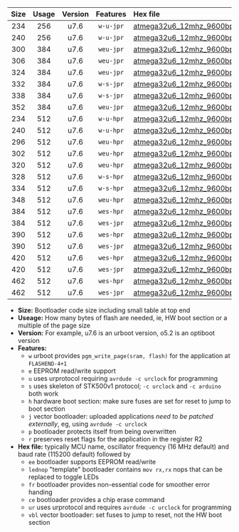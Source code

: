 |Size|Usage|Version|Features|Hex file|
|:-:|:-:|:-:|:-:|:--|
|234|256|u7.6|`w-u-jpr`|[atmega32u6_12mhz_9600bps_ur_vbl.hex](https://raw.githubusercontent.com/stefanrueger/urboot/main//atmega32u6_12mhz_9600bps_ur_vbl.hex)|
|240|256|u7.6|`w-u-jpr`|[atmega32u6_12mhz_9600bps_lednop_ur_vbl.hex](https://raw.githubusercontent.com/stefanrueger/urboot/main//atmega32u6_12mhz_9600bps_lednop_ur_vbl.hex)|
|300|384|u7.6|`weu-jpr`|[atmega32u6_12mhz_9600bps_ee_ur_vbl.hex](https://raw.githubusercontent.com/stefanrueger/urboot/main//atmega32u6_12mhz_9600bps_ee_ur_vbl.hex)|
|306|384|u7.6|`weu-jpr`|[atmega32u6_12mhz_9600bps_ee_lednop_ur_vbl.hex](https://raw.githubusercontent.com/stefanrueger/urboot/main//atmega32u6_12mhz_9600bps_ee_lednop_ur_vbl.hex)|
|324|384|u7.6|`weu-jpr`|[atmega32u6_12mhz_9600bps_ee_lednop_fr_ur_vbl.hex](https://raw.githubusercontent.com/stefanrueger/urboot/main//atmega32u6_12mhz_9600bps_ee_lednop_fr_ur_vbl.hex)|
|332|384|u7.6|`w-s-jpr`|[atmega32u6_12mhz_9600bps_vbl.hex](https://raw.githubusercontent.com/stefanrueger/urboot/main//atmega32u6_12mhz_9600bps_vbl.hex)|
|338|384|u7.6|`w-s-jpr`|[atmega32u6_12mhz_9600bps_lednop_vbl.hex](https://raw.githubusercontent.com/stefanrueger/urboot/main//atmega32u6_12mhz_9600bps_lednop_vbl.hex)|
|352|384|u7.6|`weu-jpr`|[atmega32u6_12mhz_9600bps_ee_lednop_fr_ce_ur_vbl.hex](https://raw.githubusercontent.com/stefanrueger/urboot/main//atmega32u6_12mhz_9600bps_ee_lednop_fr_ce_ur_vbl.hex)|
|234|512|u7.6|`w-u-hpr`|[atmega32u6_12mhz_9600bps_ur.hex](https://raw.githubusercontent.com/stefanrueger/urboot/main//atmega32u6_12mhz_9600bps_ur.hex)|
|240|512|u7.6|`w-u-hpr`|[atmega32u6_12mhz_9600bps_lednop_ur.hex](https://raw.githubusercontent.com/stefanrueger/urboot/main//atmega32u6_12mhz_9600bps_lednop_ur.hex)|
|296|512|u7.6|`weu-hpr`|[atmega32u6_12mhz_9600bps_ee_ur.hex](https://raw.githubusercontent.com/stefanrueger/urboot/main//atmega32u6_12mhz_9600bps_ee_ur.hex)|
|302|512|u7.6|`weu-hpr`|[atmega32u6_12mhz_9600bps_ee_lednop_ur.hex](https://raw.githubusercontent.com/stefanrueger/urboot/main//atmega32u6_12mhz_9600bps_ee_lednop_ur.hex)|
|320|512|u7.6|`weu-hpr`|[atmega32u6_12mhz_9600bps_ee_lednop_fr_ur.hex](https://raw.githubusercontent.com/stefanrueger/urboot/main//atmega32u6_12mhz_9600bps_ee_lednop_fr_ur.hex)|
|328|512|u7.6|`w-s-hpr`|[atmega32u6_12mhz_9600bps.hex](https://raw.githubusercontent.com/stefanrueger/urboot/main//atmega32u6_12mhz_9600bps.hex)|
|334|512|u7.6|`w-s-hpr`|[atmega32u6_12mhz_9600bps_lednop.hex](https://raw.githubusercontent.com/stefanrueger/urboot/main//atmega32u6_12mhz_9600bps_lednop.hex)|
|348|512|u7.6|`weu-hpr`|[atmega32u6_12mhz_9600bps_ee_lednop_fr_ce_ur.hex](https://raw.githubusercontent.com/stefanrueger/urboot/main//atmega32u6_12mhz_9600bps_ee_lednop_fr_ce_ur.hex)|
|384|512|u7.6|`wes-hpr`|[atmega32u6_12mhz_9600bps_ee.hex](https://raw.githubusercontent.com/stefanrueger/urboot/main//atmega32u6_12mhz_9600bps_ee.hex)|
|384|512|u7.6|`wes-jpr`|[atmega32u6_12mhz_9600bps_ee_vbl.hex](https://raw.githubusercontent.com/stefanrueger/urboot/main//atmega32u6_12mhz_9600bps_ee_vbl.hex)|
|390|512|u7.6|`wes-hpr`|[atmega32u6_12mhz_9600bps_ee_lednop.hex](https://raw.githubusercontent.com/stefanrueger/urboot/main//atmega32u6_12mhz_9600bps_ee_lednop.hex)|
|390|512|u7.6|`wes-jpr`|[atmega32u6_12mhz_9600bps_ee_lednop_vbl.hex](https://raw.githubusercontent.com/stefanrueger/urboot/main//atmega32u6_12mhz_9600bps_ee_lednop_vbl.hex)|
|420|512|u7.6|`wes-hpr`|[atmega32u6_12mhz_9600bps_ee_lednop_fr.hex](https://raw.githubusercontent.com/stefanrueger/urboot/main//atmega32u6_12mhz_9600bps_ee_lednop_fr.hex)|
|420|512|u7.6|`wes-jpr`|[atmega32u6_12mhz_9600bps_ee_lednop_fr_vbl.hex](https://raw.githubusercontent.com/stefanrueger/urboot/main//atmega32u6_12mhz_9600bps_ee_lednop_fr_vbl.hex)|
|462|512|u7.6|`wes-hpr`|[atmega32u6_12mhz_9600bps_ee_lednop_fr_ce.hex](https://raw.githubusercontent.com/stefanrueger/urboot/main//atmega32u6_12mhz_9600bps_ee_lednop_fr_ce.hex)|
|462|512|u7.6|`wes-jpr`|[atmega32u6_12mhz_9600bps_ee_lednop_fr_ce_vbl.hex](https://raw.githubusercontent.com/stefanrueger/urboot/main//atmega32u6_12mhz_9600bps_ee_lednop_fr_ce_vbl.hex)|

- **Size:** Bootloader code size including small table at top end
- **Useage:** How many bytes of flash are needed, ie, HW boot section or a multiple of the page size
- **Version:** For example, u7.6 is an urboot version, o5.2 is an optiboot version
- **Features:**
  + `w` urboot provides `pgm_write_page(sram, flash)` for the application at `FLASHEND-4+1`
  + `e` EEPROM read/write support
  + `u` uses urprotocol requiring `avrdude -c urclock` for programming
  + `s` uses skeleton of STK500v1 protocol; `-c urclock` and `-c arduino` both work
  + `h` hardware boot section: make sure fuses are set for reset to jump to boot section
  + `j` vector bootloader: uploaded applications *need to be patched externally*, eg, using `avrdude -c urclock`
  + `p` bootloader protects itself from being overwritten
  + `r` preserves reset flags for the application in the register R2
- **Hex file:** typically MCU name, oscillator frequency (16 MHz default) and baud rate (115200 default) followed by
  + `ee` bootloader supports EEPROM read/write
  + `lednop` "template" bootloader contains `mov rx,rx` nops that can be replaced to toggle LEDs
  + `fr` bootloader provides non-essential code for smoother error handing
  + `ce` bootloader provides a chip erase command
  + `ur` uses urprotocol and requires `avrdude -c urclock` for programming
  + `vbl` vector bootloader: set fuses to jump to reset, not the HW boot section
